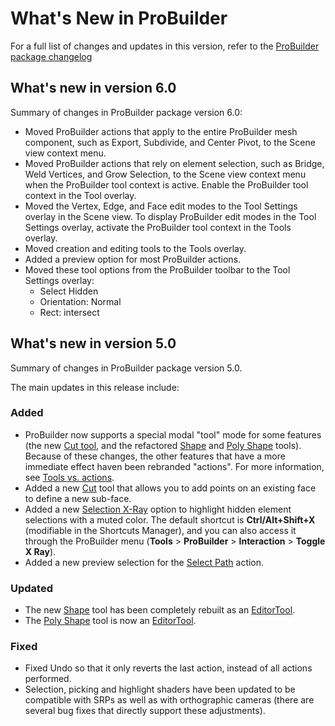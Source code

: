# What's New in ProBuilder

For a full list of changes and updates in this version, refer to the [ProBuilder package changelog](https://docs.unity3d.com/Packages/com.unity.probuilder@latest/index.html?subfolder=/changelog/CHANGELOG.html)


## What's new in version 6.0

Summary of changes in ProBuilder package version 6.0:

* Moved ProBuilder actions that apply to the entire ProBuilder mesh component, such as Export, Subdivide, and Center Pivot, to the Scene view context menu. 
* Moved ProBuilder actions that rely on element selection, such as Bridge, Weld Vertices, and Grow Selection, to the Scene view context menu when the ProBuilder tool context is active. Enable the ProBuilder tool context in the Tool overlay.  
* Moved the Vertex, Edge, and Face edit modes to the Tool Settings overlay in the Scene view. To display ProBuilder edit modes in the Tool Settings overlay, activate the ProBuilder tool context in the Tools overlay.  
* Moved creation and editing tools to the Tools overlay. 
* Added a preview option for most ProBuilder actions.
* Moved these tool options from the ProBuilder toolbar to the Tool Settings overlay:
	* Select Hidden
	* Orientation: Normal
	* Rect: intersect

## What's new in version 5.0

Summary of changes in ProBuilder package version 5.0.

The main updates in this release include:

### Added

* ProBuilder now supports a special modal "tool" mode for some features (the new [Cut tool](cut-tool.md), and the refactored [Shape](shape-tool.md) and [Poly Shape](polyshape.md) tools). Because of these changes, the other features that have a more immediate effect haven been rebranded "actions". For more information, see [Tools vs. actions](tools.md).
* Added a new [Cut](cut-tool.md) tool that allows you to add points on an existing face to define a new sub-face.
* Added a new [Selection X-Ray](preferences.md#sel-xray) option to highlight hidden element selections with a muted color. The default shortcut is **Ctrl/Alt+Shift+X** (modifiable in the Shortcuts Manager), and you can also access it through the ProBuilder menu (**Tools** > **ProBuilder** > **Interaction** > **Toggle X Ray**).
* Added a new preview selection for the [Select Path](SelectPath.md) action.

### Updated

* The new [Shape](shape-tool.md) tool has been completely rebuilt as an [EditorTool](https://docs.unity3d.com/ScriptReference/EditorTools.EditorTool.html).
* The [Poly Shape](polyshape.md) tool is now an [EditorTool](https://docs.unity3d.com/ScriptReference/EditorTools.EditorTool.html).

### Fixed

* Fixed Undo so that it only reverts the last action, instead of all actions performed.
* Selection, picking and highlight shaders have been updated to be compatible with SRPs as well as with orthographic cameras (there are several bug fixes that directly support these adjustments).

